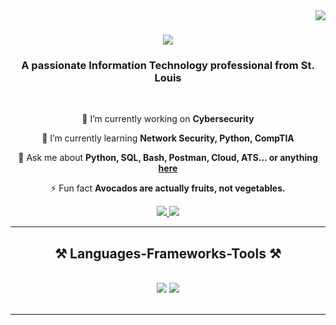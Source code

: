 <img align="right" src="https://visitor-badge.laobi.icu/badge?page_id=William.Smith" />

<h1 align="center">
    <img src="https://readme-typing-svg.herokuapp.com/?font=Righteous&size=35&center=true&vCenter=true&width=500&height=70&duration=4000&lines=Hi+Friend+👋;+I'm+William+Smith!;" />
</h1>

<h3 align="center">A passionate Information Technology professional from St. Louis</h3>

<br/>

<div align="center">
 
 🔭 I’m currently working on **Cybersecurity**
 
 🌱 I’m currently learning **Network Security, Python, CompTIA**

💬 Ask me about **Python, SQL, Bash, Postman, Cloud, ATS... or anything [here](https://github.com/william-smith2024/MyFirstRepo)**

⚡ Fun fact **Avocados are actually fruits, not vegetables.**

 </div>
 
<div align="center"> 
  <a href="mailto:williamdsmithjr@gmail.com">
    <img src="https://img.shields.io/badge/Gmail-333333?style=for-the-badge&logo=gmail&logoColor=red" />
  </a>
  <a href="https://linkedin.com/in/william-smith-0b99007b/" target="_blank">
    <img src="https://img.shields.io/badge/LinkedIn-0077B5?style=for-the-badge&logo=linkedin&logoColor=white" target="_blank" />
  </a>

  </a>
</div>

 <hr/>
 
<h2 align="center">⚒️ Languages-Frameworks-Tools ⚒️</h2>
<br/>
<div align="center">
    <img src="https://skillicons.dev/icons?i=vscode,github,bash,git" />
    <img src="https://skillicons.dev/icons?i=java,python,mysql,aws,azure" /><br>
</div>

<br/>
<hr/>
